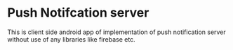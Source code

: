 # Push Notifcation server 
 This is client side android app of implementation of push notification server without use of any libraries like firebase etc.
